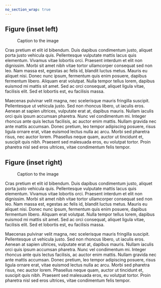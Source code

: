 ```yaml
---
no_section_wrap: true
---
```

<section class="with-figure">
  <h2 id="figures">Figure (inset left)</h2>
  <figure class="inset-left">
    <img src="http://placekitten.com/300/500" alt="">
    <figcaption>Caption to the image</figcaption>
  </figure>
  <p>Cras pretium et elit id bibendum. Duis dapibus condimentum justo, aliquet porta justo vehicula quis. Pellentesque vulputate mattis lacus quis elementum. Vivamus vitae lobortis orci. Praesent interdum et elit non dignissim. Morbi sit amet nibh vitae tortor ullamcorper consequat sed non leo. Nam massa est, egestas ac felis id, blandit luctus metus. Mauris eu aliquet nisi. Donec nunc ipsum, fermentum quis enim posuere, dapibus fermentum libero. Aliquam erat volutpat. Nulla tempor tellus lorem, dapibus euismod mi mattis sit amet. Sed ac orci consequat, aliquet ligula vitae, facilisis elit. Sed et lobortis est, eu facilisis massa.</p>
  <p>Maecenas pulvinar velit magna, nec scelerisque mauris fringilla suscipit. Pellentesque ut vehicula justo. Sed non rhoncus libero, ut iaculis eros. Aenean at sapien ultrices, vulputate erat at, dapibus mauris. Nullam iaculis orci quis ipsum accumsan pharetra. Nunc vel condimentum mi. Integer rhoncus ante quis lectus facilisis, ac auctor enim mattis. Nullam gravida nec ante mattis accumsan. Donec pretium, leo tempor adipiscing posuere, risus ligula ornare erat, vitae euismod lectus nulla ac arcu. Morbi sed pharetra risus, nec auctor lorem. Phasellus neque quam, auctor ut tincidunt et, suscipit quis nibh. Praesent sed malesuada eros, eu volutpat tortor. Proin pharetra nisl sed eros ultrices, vitae condimentum felis tempor.</p>
</section>

<h2>Figure (inset right)</h2>

<section class="with-figure">
  <figure class="inset-right">
    <img src="http://placekitten.com/300/500" alt="">
    <figcaption>Caption to the image</figcaption>
  </figure>
  <p>Cras pretium et elit id bibendum. Duis dapibus condimentum justo, aliquet porta justo vehicula quis. Pellentesque vulputate mattis lacus quis elementum. Vivamus vitae lobortis orci. Praesent interdum et elit non dignissim. Morbi sit amet nibh vitae tortor ullamcorper consequat sed non leo. Nam massa est, egestas ac felis id, blandit luctus metus. Mauris eu aliquet nisi. Donec nunc ipsum, fermentum quis enim posuere, dapibus fermentum libero. Aliquam erat volutpat. Nulla tempor tellus lorem, dapibus euismod mi mattis sit amet. Sed ac orci consequat, aliquet ligula vitae, facilisis elit. Sed et lobortis est, eu facilisis massa.</p>
  <p>Maecenas pulvinar velit magna, nec scelerisque mauris fringilla suscipit. Pellentesque ut vehicula justo. Sed non rhoncus libero, ut iaculis eros. Aenean at sapien ultrices, vulputate erat at, dapibus mauris. Nullam iaculis orci quis ipsum accumsan pharetra. Nunc vel condimentum mi. Integer rhoncus ante quis lectus facilisis, ac auctor enim mattis. Nullam gravida nec ante mattis accumsan. Donec pretium, leo tempor adipiscing posuere, risus ligula ornare erat, vitae euismod lectus nulla ac arcu. Morbi sed pharetra risus, nec auctor lorem. Phasellus neque quam, auctor ut tincidunt et, suscipit quis nibh. Praesent sed malesuada eros, eu volutpat tortor. Proin pharetra nisl sed eros ultrices, vitae condimentum felis tempor.</p>
</section>
